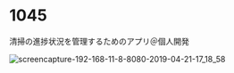 # 1045
清掃の進捗状況を管理するためのアプリ＠個人開発

![screencapture-192-168-11-8-8080-2019-04-21-17_18_58](https://user-images.githubusercontent.com/47941797/56467413-99665c00-6459-11e9-88c4-cfd1d9bba471.png)
